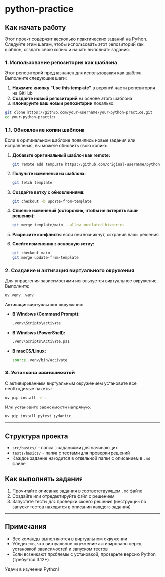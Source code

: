 # python-practice

## Как начать работу

Этот проект содержит несколько практических заданий на Python. Следуйте этим шагам, чтобы использовать этот репозиторий как шаблон, создать свою копию и начать выполнять задания.

### 1. Использование репозитория как шаблона

Этот репозиторий предназначен для использования как шаблон. Выполните следующие шаги:

1. **Нажмите кнопку "Use this template"** в верхней части репозитория на GitHub
2. **Создайте новый репозиторий** на основе этого шаблона
3. **Клонируйте ваш новый репозиторий** локально:

```sh
git clone https://github.com/your-username/your-python-practice.git
cd your-python-practice
```

### 1.1. Обновление копии шаблона

Если в оригинальном шаблоне появились новые задания или исправления, вы можете обновить свою копию:

1. **Добавьте оригинальный шаблон как remote:**
   ```sh
   git remote add template https://github.com/original-username/python-practice.git
   ```

2. **Получите изменения из шаблона:**
   ```sh
   git fetch template
   ```

3. **Создайте ветку с обновлениями:**
   ```sh
   git checkout -b update-from-template
   ```

4. **Слияние изменений (осторожно, чтобы не потерять ваши решения):**
   ```sh
   git merge template/main --allow-unrelated-histories
   ```

5. **Разрешите конфликты** если они возникнут, сохранив ваши решения

6. **Слейте изменения в основную ветку:**
   ```sh
   git checkout main
   git merge update-from-template
   ```

### 2. Создание и активация виртуального окружения

Для управления зависимостями используется виртуальное окружение. Выполните:

```sh
uv venv .venv
```

Активация виртуального окружения:

- **В Windows (Command Prompt):**
  ```sh
  .venv\Scripts\activate
  ```
- **В Windows (PowerShell):**
  ```sh
  .venv\Scripts\Activate.ps1
  ```
- **В macOS/Linux:**
  ```sh
  source .venv/bin/activate
  ```

### 3. Установка зависимостей

С активированным виртуальным окружением установите все необходимые пакеты:

```sh
uv pip install -e .
```

Или установите зависимости напрямую:

```sh
uv pip install pytest pydantic
```

---

## Структура проекта

- `src/basics/` - папка с заданиями для начинающих
- `tests/basics/` - папка с тестами для проверки решений
- Каждое задание находится в отдельной папке с описанием в `.md` файле

## Как выполнять задания

1. Прочитайте описание задания в соответствующем `.md` файле
2. Создайте или отредактируйте файл с решением
3. Запустите тесты для проверки своего решения (инструкции по запуску тестов находятся в описании каждого задания)

---

## Примечания

- Все команды выполняются в виртуальном окружении
- Убедитесь, что виртуальное окружение активировано перед установкой зависимостей и запуском тестов
- Если возникают проблемы с установкой, проверьте версию Python (требуется 3.12+)

Удачи в изучении Python!